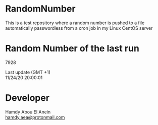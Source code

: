 # RandomNumber    
This is a test repository where a random number is pushed to a file automatically passwordless from a cron job in my Linux CentOS server    
# Random Number of the last run   
7928
      
Last update (GMT +1)    
11/24/20 20:00:01
# Developer    
Hamdy Abou El Anein   
hamdy.aea@protonmail.com

